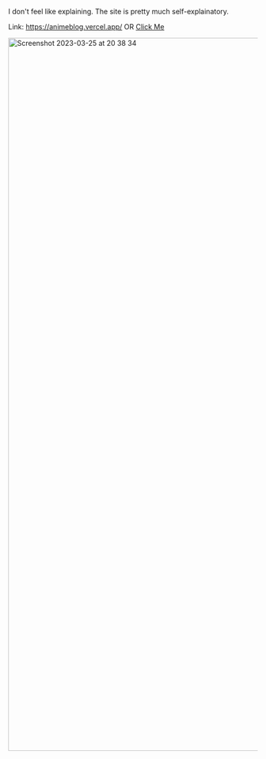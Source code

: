 I don't feel like explaining. The site is pretty much self-explainatory.

Link: https://animeblog.vercel.app/  OR  [Click Me](https://animeblog.vercel.app/)

<img width="1440" alt="Screenshot 2023-03-25 at 20 38 34" src="https://user-images.githubusercontent.com/83498102/227725066-6f952124-0cd4-4b0d-ba48-2a7e9601ef0b.png">
